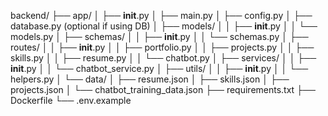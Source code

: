 backend/
├── app/
│   ├── __init__.py
│   ├── main.py
│   ├── config.py
│   ├── database.py (optional if using DB)
│   ├── models/
│   │   ├── __init__.py
│   │   └── models.py
│   ├── schemas/
│   │   ├── __init__.py
│   │   └── schemas.py
│   ├── routes/
│   │   ├── __init__.py
│   │   ├── portfolio.py
│   │   ├── projects.py
│   │   ├── skills.py
│   │   ├── resume.py
│   │   └── chatbot.py
│   ├── services/
│   │   ├── __init__.py
│   │   └── chatbot_service.py
│   ├── utils/
│   │   ├── __init__.py
│   │   └── helpers.py
│   └── data/
│       ├── resume.json
│       ├── skills.json
│       ├── projects.json
│       └── chatbot_training_data.json
├── requirements.txt
├── Dockerfile
└── .env.example